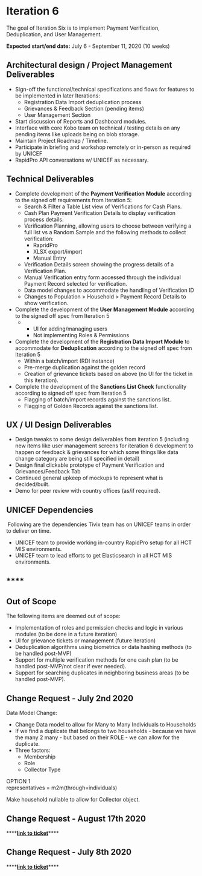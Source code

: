 # Iteration 6

The goal of Iteration Six is to implement Payment Verification, Deduplication, and User Management.

**Expected start/end date:** July 6 - September 11, 2020 \(10 weeks\)

## **Architectural design / Project Management Deliverables**

* Sign-off the functional/technical specifications and flows for features to be implemented in later Iterations:
  * Registration Data Import deduplication process
  * Grievances & Feedback Section \(pending items\)
  * User Management Section
* Start discussion of Reports and Dashboard modules.
* Interface with core Kobo team on technical / testing details on any pending items like uploads being on blob storage.
* Maintain Project Roadmap / Timeline.
* Participate in briefing and workshop remotely or in-person as required by UNICEF
* RapidPro API conversations w/ UNICEF as necessary.

## **Technical Deliverables**

* Complete development of the **Payment Verification Module** according to the signed off requirements from Iteration 5:
  * Search & Filter a Table List view of Verifications for Cash Plans.
  * Cash Plan Payment Verification Details to display verification process details.
  * Verification Planning, allowing users to choose between verifying a full list vs a Random Sample and the following methods to collect verification:
    * RapridPro
    * XLSX export/import
    * Manual Entry
  * Verification Details screen showing the progress details of a Verification Plan.
  * Manual Verification entry form accessed through the individual Payment Record selected for verification.
  * Data model changes to accommodate the handling of Verification ID
  * Changes to Population &gt; Household &gt; Payment Record Details to show verification.
* Complete the development of the **User Management Module** according to the signed off spec from Iteration 5
  * * UI for adding/managing users
    * Not implementing Roles & Permissions
* Complete the development of the **Registration Data Import Module** to accommodate for **Deduplication** according to the signed off spec from Iteration 5
  * Within a batch/import \(RDI instance\)
  * Pre-merge duplication against the golden record
  * Creation of grievance tickets based on above \(no UI for the ticket in this iteration\).
* Complete the development of the **Sanctions List Check** functionality according to signed off spec from Iteration 5
  * Flagging of batch/import records against the sanctions list.
  * Flagging of Golden Records against the sanctions list.

## **UX / UI Design Deliverables**

* Design tweaks to some design deliverables from iteration 5 \(including new items like user management screens for iteration 6 development to happen or feedback & grievances for which some things like data change category are being still specified in detail\)
* Design final clickable prototype of Payment Verification and Grievances/Feedback Tab
* Continued general upkeep of mockups to represent what is decided/built.
* Demo for peer review with country offices \(as/if required\).

## **UNICEF Dependencies**

‌ Following are the dependencies Tivix team has on UNICEF teams in order to deliver on time.

* UNICEF team to provide working in-country RapidPro setup for all HCT MIS environments.
* UNICEF team to lead efforts to get Elasticsearch in all HCT MIS environments.

## \*\*\*\*

## **Out of Scope**

The following items are deemed out of scope:

* Implementation of roles and permission checks and logic in various modules \(to be done in a future iteration\)
* UI for grievance tickets or management \(future iteration\)
* Deduplication algorithms using biometrics or data hashing methods \(to be handled post-MVP\)
* Support for multiple verification methods for one cash plan \(to be handled post-MVP/not clear if ever needed\).
* Support for searching duplicates in neighboring business areas \(to be handled post-MVP\).

## Change Request - July 2nd 2020

Data Model Change:

* Change Data model to allow for Many to Many Individuals to Households
* If we find a duplicate that belongs to two households - because we have the many 2 many - but based on their ROLE - we can allow for the duplicate.
* Three factors:
  * Membership
  * Role
  * Collector Type

OPTION 1  
representatives = m2m\(through=individuals\)

Make household nullable to allow for Collector object.

## Change Request - **August 17**th 2020

\*\*\*\*[**link to ticket**](https://unicef.visualstudio.com/ICTD-HCT-MIS/_workitems/edit/68702)\*\*\*\*

## Change Request - July 8th 2020

\*\*\*\*[**link to ticket**](https://unicef.visualstudio.com/ICTD-HCT-MIS/_sprints/backlog/Software%20Engineering/ICTD-HCT-MIS/Iteration%206/Sprint%201%20%28i.6%29?workitem=64344)\*\*\*\*








